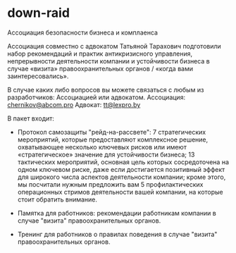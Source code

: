 # down-raid
Ассоциация безопасности бизнеса и комплаенса 

Ассоциация совместно с адвокатом Татьяной Тарахович подготовили набор рекомендаций и практик антикризисного управления, непрерывности деятельности компании и устойчивости бизнеса в случае «визита» правоохранительных органов / «когда вами заинтересовались».

В случае каких либо вопросов вы можете связаться с любым из разработчиков: Ассоциацией или адвокатом. 
Ассоциация: chernikov@abcom.pro
Адвокат: tt@lexpro.by

В пакет входит:

- Протокол самозащиты "рейд-на-рассвете": 7 стратегических мероприятий, которые предоставляют комплексное решение, охватывающее несколько ключевых рисков или имеют «стратегическое» значение для устойчивости бизнеса; 13 тактических мероприятий, основная цель которых сосредоточена на одном ключевом риске, даже если достигается позитивный эффект для широкого числа аспектов деятельности компании; кроме этого, мы посчитали нужным предложить вам 5 профилактических операционных стримов деятельности вашей компании, на которые стоит обратить внимание. 

- Памятка для работников: рекомендации работникам компании в случае "визита" правоохранительных органов.

- Тренинг для работников о правилах поведения в случае "визита" правоохранительных органов. 
